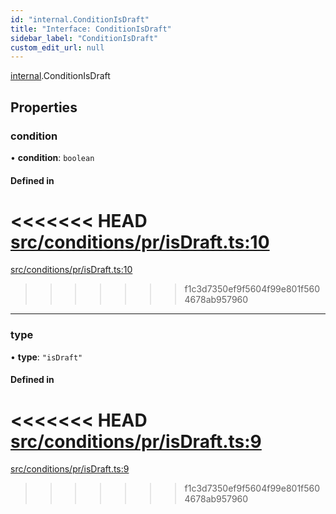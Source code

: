 ```yaml
---
id: "internal.ConditionIsDraft"
title: "Interface: ConditionIsDraft"
sidebar_label: "ConditionIsDraft"
custom_edit_url: null
---
```


<!-- @format -->

[internal](../modules/internal.md).ConditionIsDraft

## Properties

### condition

• **condition**: `boolean`

#### Defined in

<<<<<<< HEAD
[src/conditions/pr/isDraft.ts:10](https://github.com/Resnovas/smartcloud/blob/b9e22a9/src/conditions/pr/isDraft.ts#L10)
=======
[src/conditions/pr/isDraft.ts:10](https://github.com/Resnovas/smartcloud/blob/b91f5b4/src/conditions/pr/isDraft.ts#L10)

> > > > > > > f1c3d7350ef9f5604f99e801f5604678ab957960

---

### type

• **type**: `"isDraft"`

#### Defined in

<<<<<<< HEAD
[src/conditions/pr/isDraft.ts:9](https://github.com/Resnovas/smartcloud/blob/b9e22a9/src/conditions/pr/isDraft.ts#L9)
=======
[src/conditions/pr/isDraft.ts:9](https://github.com/Resnovas/smartcloud/blob/b91f5b4/src/conditions/pr/isDraft.ts#L9)

> > > > > > > f1c3d7350ef9f5604f99e801f5604678ab957960

